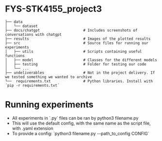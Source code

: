 # FYS-STK4155_project3    
    ├── data                            
    │   └── dataset                 
    ├── docs/chatgpt                    # Includes screenshots of conversations with chatgpt
    ├── results                         # Images of the plotted results
    ├── src                             # Source files for running our experiments
    │   ├── utils                       # Scripts containing useful functions 
    │   ├── model                       # Classes for the different models
    │   ├── testing                     # Folder for testing our code
    │   └── ...
    ├── undeliverables                  # Not in the project delivery. If we tested something we wanted to archive
    └──  requirements.txt               # Python libraries. Install with ´pip -r requirements.txt´


# Running experiments

- All experiments in `.py´ files can be ran by python3 filename.py
- This will use the default config, with the same name as the script file, with .yaml extension
- To provide a config: `python3 filename.py --path_to_config CONFIG´

